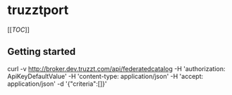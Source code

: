 # truzztport

[[_TOC_]]

## Getting started
curl -v http://broker.dev.truzzt.com/api/federatedcatalog -H 'authorization: ApiKeyDefaultValue' -H 'content-type: application/json' -H 'accept: application/json' -d '{"criteria":[]}'